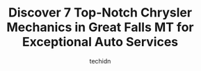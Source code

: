 ---
layout: ampstory
image: https://images.unsplash.com/photo-1573806719978-9f22b2360fad?ixlib=rb-4.0.3&ixid=MnwxMjA3fDB8MHxwaG90by1wYWdlfHx8fGVufDB8fHx8&auto=format&fit=crop&w=640&h=853&q=80
author: techidn
featured: false
description: Entrust your vehicle to the 7 best Chrysler Mechanic in Great Falls MT, USA and experience the difference they can make. With their extensive knowledge, state-of-the-art facilities, and comm
title: Discover 7 Top-Notch Chrysler Mechanics in Great Falls MT for Exceptional Auto Services
cover:
   title: Discover 7 Top-Notch Chrysler Mechanics in Great Falls MT for Exceptional Auto Services
   subtitle: Rickpate
   background: https://images.unsplash.com/photo-1573806719978-9f22b2360fad?ixlib=rb-4.0.3&ixid=MnwxMjA3fDB8MHxwaG90by1wYWdlfHx8fGVufDB8fHx8&auto=format&fit=crop&w=640&h=853&q=80

pages: 
 - layout: thirds
   top: <h1>#1 15th Street Service Center</h1>
   bottom: "<p>I have taken my 08 Silverado here numerous times for all kinds of maintenance. The best auto repair shop in my opinion in the city with good prices and smart minds.  10/1</p>"
   background: https://www.knot35.com/toplist/wp-content/uploads/2023/06/best-chrysler-mechanic-1-in-great-falls-mt-1685841067.jpeg
   backgroundblur: true
 - layout: thirds
   top: <h1>#2 Fritzs Auto Repair</h1>
   bottom: "<p>523 2nd Ave S, Great Falls, MT 59405, United States</p>"
   background: https://www.knot35.com/toplist/wp-content/uploads/2023/06/best-chrysler-mechanic-2-in-great-falls-mt-1685841068.jpeg
   cta:
      link: https://www.knot35.com/toplist/discover-7-top-notch-chrysler-mechanics-in-great-falls-mt-for-exceptional-auto-services/
      text: Discover 7 Top-Notch Chrysler Mechanics in Great Falls MT for Exceptional Auto Services
 - layout: thirds
   top: <h1>#3 Gear Grabbers Garage</h1>
   bottom: "<p>308 2nd Ave S, Great Falls, MT 59405, United States</p>"
   background: https://www.knot35.com/toplist/wp-content/uploads/2023/06/best-chrysler-mechanic-3-in-great-falls-mt-1685841068.jpeg
   cta:
      link: https://www.knot35.com/toplist/discover-7-top-notch-chrysler-mechanics-in-great-falls-mt-for-exceptional-auto-services/
      text: Discover 7 Top-Notch Chrysler Mechanics in Great Falls MT for Exceptional Auto Services
 - layout: thirds
   top: <h1>#4 Hughs Diesel & Auto Repair</h1>
   bottom: "<p>19 60th St N, Great Falls, MT 59405, United States</p>"
   background: https://images.unsplash.com/photo-1597773150796-e5c14ebecbf5?ixlib=rb-4.0.3&ixid=MnwxMjA3fDB8MHxwaG90by1wYWdlfHx8fGVufDB8fHx8&auto=format&fit=crop&w=640&h=853&q=80
   cta:
      link: https://www.knot35.com/toplist/discover-7-top-notch-chrysler-mechanics-in-great-falls-mt-for-exceptional-auto-services/
      text: Discover 7 Top-Notch Chrysler Mechanics in Great Falls MT for Exceptional Auto Services
 - layout: thirds
   top: <h1>#5 High Tech Automotive</h1>
   bottom: "<p>2324 10th Ave S, Great Falls, MT 59405, United States</p>"
   background: https://images.unsplash.com/photo-1518640467707-6811f4a6ab73?ixlib=rb-4.0.3&ixid=MnwxMjA3fDB8MHxwaG90by1wYWdlfHx8fGVufDB8fHx8&auto=format&fit=crop&w=640&h=853&q=80
   cta:
      link: https://www.knot35.com/toplist/discover-7-top-notch-chrysler-mechanics-in-great-falls-mt-for-exceptional-auto-services/
      text: Discover 7 Top-Notch Chrysler Mechanics in Great Falls MT for Exceptional Auto Services
 - layout: thirds
   top: <h1>#6 Automotive Service Inc.</h1>
   bottom: "<p>617 10th Ave S, Great Falls, MT 59405, United States</p>"
   background: https://images.unsplash.com/photo-1615749413727-825b59a857b5?ixlib=rb-4.0.3&ixid=MnwxMjA3fDB8MHxwaG90by1wYWdlfHx8fGVufDB8fHx8&auto=format&fit=crop&w=640&h=853&q=80
   cta:
      link: https://www.knot35.com/toplist/discover-7-top-notch-chrysler-mechanics-in-great-falls-mt-for-exceptional-auto-services/
      text: Discover 7 Top-Notch Chrysler Mechanics in Great Falls MT for Exceptional Auto Services
 - layout: thirds
   top: <h1>#7 Seans Auto, Off Road & Customs</h1>
   bottom: "<p>2108 13th St S, Great Falls, MT 59405, United States</p>"
   background: https://images.unsplash.com/photo-1618005182384-a83a8bd57fbe?ixlib=rb-4.0.3&ixid=MnwxMjA3fDB8MHxwaG90by1wYWdlfHx8fGVufDB8fHx8&auto=format&fit=crop&w=640&h=853&q=80
   cta:
      link: https://www.knot35.com/toplist/discover-7-top-notch-chrysler-mechanics-in-great-falls-mt-for-exceptional-auto-services/
      text: Discover 7 Top-Notch Chrysler Mechanics in Great Falls MT for Exceptional Auto Services
 - layout: thirds
   middle: Continue reading...
   background: https://images.unsplash.com/photo-1462556791646-c201b8241a94?ixlib=rb-4.0.3&ixid=MnwxMjA3fDB8MHxwaG90by1wYWdlfHx8fGVufDB8fHx8&auto=format&fit=crop&w=640&h=853&q=80
   cta:
      link: https://www.knot35.com/toplist/discover-7-top-notch-chrysler-mechanics-in-great-falls-mt-for-exceptional-auto-services/
      text: Discover 7 Top-Notch Chrysler Mechanics in Great Falls MT for Exceptional Auto Services
      
---